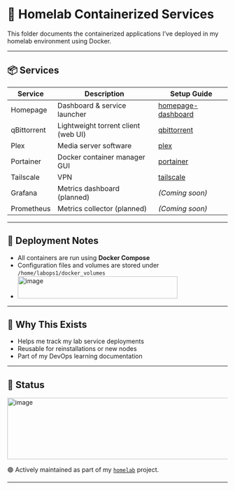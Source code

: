 # 🐳 Homelab Containerized Services

This folder documents the containerized applications I’ve deployed in my homelab environment using Docker.

---

## 📦 Services

| Service         | Description                        | Setup Guide                             |
|----------------|------------------------------------|------------------------------------------|
| Homepage        | Dashboard & service launcher       | [homepage-dashboard](https://github.com/raoulmoise/homelab/tree/main/containers/homepage-dashboard) |
| qBittorrent     | Lightweight torrent client (web UI)| [qbittorrent](https://github.com/raoulmoise/homelab/tree/main/containers/qbittorrent)     |
| Plex            | Media server software              | [plex](https://github.com/raoulmoise/homelab/tree/main/containers/plex)    |
| Portainer       | Docker container manager GUI       | [portainer](https://github.com/raoulmoise/homelab/tree/main/containers/portainer) |
| Tailscale       | VPN                                | [tailscale](https://github.com/raoulmoise/homelab/tree/main/containers/tailscale)
| Grafana         | Metrics dashboard (planned)        | *(Coming soon)* |
| Prometheus      | Metrics collector (planned)        | *(Coming soon)* |

---

## 🧱 Deployment Notes

- All containers are run using **Docker Compose**
- Configuration files and volumes are stored under `/home/labops1/docker_volumes`
- <img width="365" height="51" alt="image" src="https://github.com/user-attachments/assets/6232db64-a85e-483e-bc76-b2ac2af1e63f" />


---

## 🧠 Why This Exists

- Helps me track my lab service deployments
- Reusable for reinstallations or new nodes
- Part of my DevOps learning documentation

---

## 🚧 Status

<img width="816" height="141" alt="image" src="https://github.com/user-attachments/assets/6e4b192a-4d2b-4e2c-9609-70fa1e6d02df" />


🟢 Actively maintained as part of my [`homelab`](https://github.com/raoulmoise/homelab) project.

---
